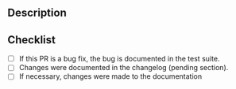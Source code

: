 <!--- Provide a general summary of your changes in the title. -->

## Description

<!--- Describe the changes. -->

## Checklist

<!--- Every item must be checked before the PR is merged. [] -> [x] -->

- [ ] If this PR is a bug fix, the bug is documented in the test suite.
- [ ] Changes were documented in the changelog (pending section).
- [ ] If necessary, changes were made to the documentation
